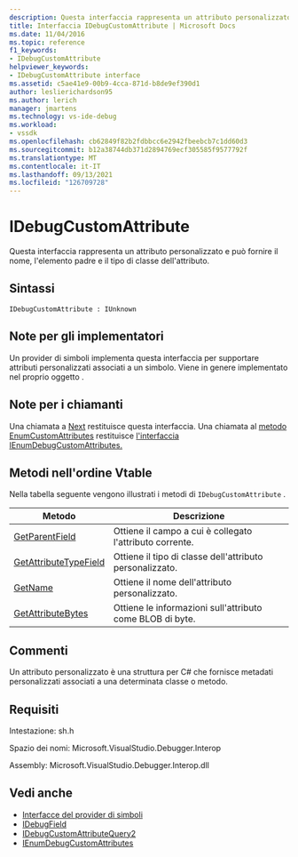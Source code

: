```yaml
---
description: Questa interfaccia rappresenta un attributo personalizzato e può fornire il nome, l'elemento padre e il tipo di classe dell'attributo.
title: Interfaccia IDebugCustomAttribute | Microsoft Docs
ms.date: 11/04/2016
ms.topic: reference
f1_keywords:
- IDebugCustomAttribute
helpviewer_keywords:
- IDebugCustomAttribute interface
ms.assetid: c5ae41e9-00b9-4cca-871d-b8de9ef390d1
author: leslierichardson95
ms.author: lerich
manager: jmartens
ms.technology: vs-ide-debug
ms.workload:
- vssdk
ms.openlocfilehash: cb62849f82b2fdbbcc6e2942fbeebcb7c1dd60d3
ms.sourcegitcommit: b12a38744db371d2894769ecf305585f9577792f
ms.translationtype: MT
ms.contentlocale: it-IT
ms.lasthandoff: 09/13/2021
ms.locfileid: "126709728"
---
```

# <a name="idebugcustomattribute"></a>IDebugCustomAttribute
Questa interfaccia rappresenta un attributo personalizzato e può fornire il nome, l'elemento padre e il tipo di classe dell'attributo.

## <a name="syntax"></a>Sintassi

```
IDebugCustomAttribute : IUnknown
```

## <a name="notes-for-implementers"></a>Note per gli implementatori
 Un provider di simboli implementa questa interfaccia per supportare attributi personalizzati associati a un simbolo. Viene in genere implementato nel proprio oggetto .

## <a name="notes-for-callers"></a>Note per i chiamanti
 Una chiamata a [Next](../../../extensibility/debugger/reference/ienumdebugcustomattributes-next.md) restituisce questa interfaccia. Una chiamata al [metodo EnumCustomAttributes](../../../extensibility/debugger/reference/idebugcustomattributequery2-enumcustomattributes.md) restituisce [l'interfaccia IEnumDebugCustomAttributes.](../../../extensibility/debugger/reference/ienumdebugcustomattributes.md)

## <a name="methods-in-vtable-order"></a>Metodi nell'ordine Vtable
 Nella tabella seguente vengono illustrati i metodi di `IDebugCustomAttribute` .

|Metodo|Descrizione|
|------------|-----------------|
|[GetParentField](../../../extensibility/debugger/reference/idebugcustomattribute-getparentfield.md)|Ottiene il campo a cui è collegato l'attributo corrente.|
|[GetAttributeTypeField](../../../extensibility/debugger/reference/idebugcustomattribute-getattributetypefield.md)|Ottiene il tipo di classe dell'attributo personalizzato.|
|[GetName](../../../extensibility/debugger/reference/idebugcustomattribute-getname.md)|Ottiene il nome dell'attributo personalizzato.|
|[GetAttributeBytes](../../../extensibility/debugger/reference/idebugcustomattribute-getattributebytes.md)|Ottiene le informazioni sull'attributo come BLOB di byte.|

## <a name="remarks"></a>Commenti
 Un attributo personalizzato è una struttura per C# che fornisce metadati personalizzati associati a una determinata classe o metodo.

## <a name="requirements"></a>Requisiti
 Intestazione: sh.h

 Spazio dei nomi: Microsoft.VisualStudio.Debugger.Interop

 Assembly: Microsoft.VisualStudio.Debugger.Interop.dll

## <a name="see-also"></a>Vedi anche
- [Interfacce del provider di simboli](../../../extensibility/debugger/reference/symbol-provider-interfaces.md)
- [IDebugField](../../../extensibility/debugger/reference/idebugfield.md)
- [IDebugCustomAttributeQuery2](../../../extensibility/debugger/reference/idebugcustomattributequery2.md)
- [IEnumDebugCustomAttributes](../../../extensibility/debugger/reference/ienumdebugcustomattributes.md)
